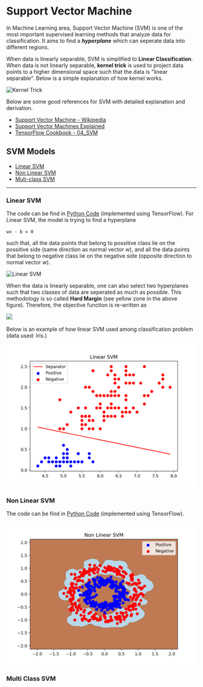 # Support Vector Machine

In Machine Learning area, Support Vector Machine (SVM) is one of the most important supervised learning methods that analyze data for classification. It aims to find a **_hyperplane_** which can seperate data into different regions. 

When data is linearly separable, SVM is simplified to **Linear Classification**. When data is not linearly separable, **kernel trick** is used to project data points to a higher dimensional space such that the data is "linear separable". Below is a simple explanation of how kernel works.

![Kernel Trick](https://miro.medium.com/max/1400/1*3t_Gn5yuirT6fSC-sbxKAA.png)

Below are some good references for SVM with detailed explanation and derivation.
* [Support Vector Machine - Wikipedia](https://en.wikipedia.org/wiki/Support-vector_machine#Linear_SVM)
* [Support Vector Machines Explained](https://medium.com/@zachary.bedell/support-vector-machines-explained-73f4ec363f13)
* [TensorFlow Cookbook - 04_SVM](https://github.com/nfmcclure/tensorflow_cookbook/tree/master/04_Support_Vector_Machines)


## SVM Models

* [Linear SVM](#Linear-SVM)
* [Non Linear SVM](#Non-Linear-SVM)
* [Muti-class SVM](#Multi-Class-SVM)
----
### Linear SVM
The code can be find in [Python Code](./code/LinearSVM.py) (implemented using TensorFlow). For Linear SVM, the model is trying to find a hyperplane
```
wx - b = 0
```
such that, all the data points that belong to possitive class lie on the possitive side (same direction as normal vector _w_), and all the data points that belong to negative class lie on the negative side (opposite direction to normal vector _w_).

![Linear SVM](https://upload.wikimedia.org/wikipedia/commons/thumb/7/72/SVM_margin.png/600px-SVM_margin.png)

When the data is linearly separable, one can also select two hyperplanes such that two classes of data are seperated as much as possible. This methodology is so called **Hard Margin** (see yellow zone in the above figure). Therefore, the objective function is re-written as

![](https://wikimedia.org/api/rest_v1/media/math/render/svg/94c99827acb10edd809df63bb86ca1366f01a8ac)

Below is an example of how linear SVM used among classification problem (data used: Iris.)

![Figure](./figure/line_svm.png)

### Non Linear SVM
The code can be find in [Python Code](./code/KernelSVM.py) (implemented using TensorFlow).

![Figure](./figure/nline_svm.png)


### Multi Class SVM
